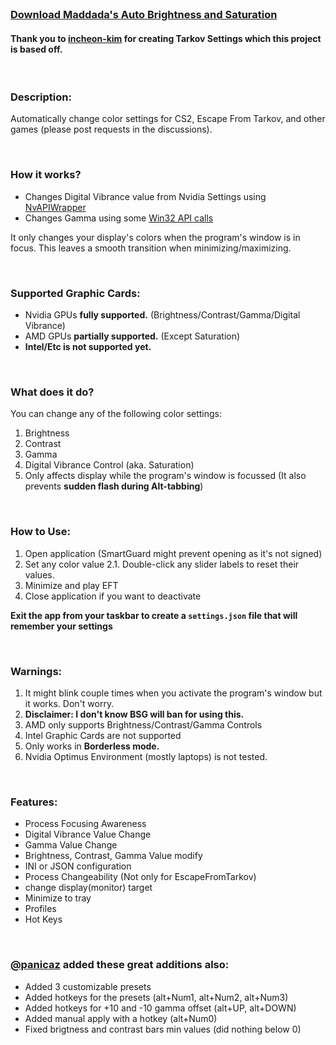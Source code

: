 <br/>

<h3 align="left">
    <b><a href="https://github.com/maddada/auto-brightness-and-saturation/releases/latest"> Download Maddada's Auto Brightness and Saturation </a></b>      
</h3>
<h4 align="left">
  Thank you to <a href="https://github.com/incheon-kim">incheon-kim</a> for creating Tarkov Settings which this project is based off.
</h4>

<br/>

### Description:
Automatically change color settings for CS2, Escape From Tarkov, and other games (please post requests in the discussions).

<br/>

### How it works?
- Changes Digital Vibrance value from Nvidia Settings using [NvAPIWrapper](https://github.com/falahati/NvAPIWrapper)
- Changes Gamma using some [Win32 API calls](https://docs.microsoft.com/en-us/windows/win32/api/wingdi/nf-wingdi-setdevicegammaramp)

It only changes your display's colors when the program's window is in focus.
This leaves a smooth transition when minimizing/maximizing.

<br/>

### Supported Graphic Cards:
- Nvidia GPUs **fully supported.** (Brightness/Contrast/Gamma/Digital Vibrance)
- AMD GPUs **partially supported.** (Except Saturation)
- **Intel/Etc is not supported yet.**

<br/>

### What does it do?
You can change any of the following color settings:
1. Brightness
2. Contrast
3. Gamma
4. Digital Vibrance Control (aka. Saturation)
5. Only affects display while the program's window is focussed (It also prevents **sudden flash during Alt-tabbing**)

<br/>

### How to Use:
1. Open application (SmartGuard might prevent opening as it's not signed)
2. Set any color value
2.1. Double-click any slider labels to reset their values.
3. Minimize and play EFT
4. Close application if you want to deactivate

**Exit the app from your taskbar to create a `settings.json` file that will remember your settings**

<br/>

### Warnings:
1. It might blink couple times when you activate the program's window but it works. Don't worry.
2. **Disclaimer: I don't know BSG will ban for using this.**
3. AMD only supports Brightness/Contrast/Gamma Controls
4. Intel Graphic Cards are not supported
5. Only works in **Borderless mode.**
6. Nvidia Optimus Environment (mostly laptops) is not tested.

<br/>

### Features:
- Process Focusing Awareness
- Digital Vibrance Value Change
- Gamma Value Change
- Brightness, Contrast, Gamma Value modify
- INI or JSON configuration
- Process Changeability (Not only for EscapeFromTarkov)
- change display(monitor) target
- Minimize to tray
- Profiles
- Hot Keys

<br/>

### [@panicaz](https://github.com/panicaz) added these great additions also:
- Added 3 customizable presets 
- Added hotkeys for the presets (alt+Num1, alt+Num2, alt+Num3)
- Added hotkeys for +10 and -10 gamma offset (alt+UP, alt+DOWN)
- Added manual apply with a hotkey (alt+Num0)
- Fixed brigtness and contrast bars min values (did nothing below 0)
